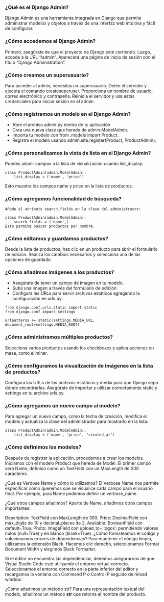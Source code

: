 ### ¿Qué es el Django Admin?
Django Admin es una herramienta integrada en Django que permite administrar modelos y objetos a través de una interfaz web intuitiva y fácil de configurar.

### ¿Cómo accedemos al Django Admin?
Primero, asegúrate de que el proyecto de Django esté corriendo. Luego, accede a la URL “/admin”. Aparecerá una página de inicio de sesión con el título “Django Administration”.

### ¿Cómo creamos un superusuario?
Para acceder al admin, necesitas un superusuario. Detén el servidor y ejecuta el comando createsuperuser. Proporciona un nombre de usuario, correo electrónico y contraseña. Reinicia el servidor y usa estas credenciales para iniciar sesión en el admin.

### ¿Cómo registramos un modelo en el Django Admin?
- Abre el archivo admin.py dentro de tu aplicación.
- Crea una nueva clase que herede de admin.ModelAdmin.
- Importa tu modelo con from .models import Product.
- Registra el modelo usando admin.site.register(Product, ProductAdmin).

### ¿Cómo personalizamos la vista de lista en el Django Admin?
Puedes añadir campos a la lista de visualización usando list_display:

```
class ProductAdmin(admin.ModelAdmin):
    list_display = ('name', 'price')
```
Esto muestra los campos name y price en la lista de productos.

### ¿Cómo agregamos funcionalidad de búsqueda?
```
Añade el atributo search_fields en la clase del administrador:

class ProductAdmin(admin.ModelAdmin):
    search_fields = ('name',)
Esto permite buscar productos por nombre.
```
### ¿Cómo editamos y guardamos productos?
Desde la lista de productos, haz clic en un producto para abrir el formulario de edición. Realiza los cambios necesarios y selecciona una de las opciones de guardado.

### ¿Cómo añadimos imágenes a los productos?
- Asegúrate de tener un campo de imagen en tu modelo.
- Sube una imagen a través del formulario de edición.
- Configura las URLs para servir archivos estáticos agregando la configuración en urls.py:
```
from django.conf.urls.static import static
from django.conf import settings

urlpatterns += static(settings.MEDIA_URL, document_root=settings.MEDIA_ROOT)
```
### ¿Cómo administramos múltiples productos?
Selecciona varios productos usando los checkboxes y aplica acciones en masa, como eliminar.

### ¿Cómo configuramos la visualización de imágenes en la lista de productos?
Configura las URLs de los archivos estáticos y media para que Django sepa dónde encontrarlas. Asegúrate de importar y utilizar correctamente static y settings en tu archivo urls.py.

### ¿Cómo agregamos un nuevo campo al modelo?
Para agregar un nuevo campo, como la fecha de creación, modifica el modelo y actualiza la clase del administrador para mostrarlo en la lista:
```
class ProductAdmin(admin.ModelAdmin):
    list_display = ('name', 'price', 'created_at')
```
### ¿Cómo definimos los modelos?
Después de registrar la aplicación, procedemos a crear los modelos. Iniciamos con el modelo Product que hereda de Model. El primer campo será Name, definido como un TextField con un MaxLength de 200 caracteres.

¿Qué es Verbose Name y cómo lo utilizamos?
El Verbose Name nos permite especificar cómo queremos que se visualice cada campo para el usuario final. Por ejemplo, para Name podemos definir un verbose_name.

¿Qué otros campos añadimos?
Aparte de Name, añadimos otros campos importantes:

Description: TextField con MaxLength de 300.
Price: DecimalField con max_digits de 10 y decimal_places de 2.
Available: BooleanField con default=True.
Photo: ImageField con upload_to='logos', permitiendo valores nulos (null=True) y en blanco (blank=True).
¿Cómo formateamos el código y solucionamos errores de dependencias?
Para mantener el código limpio, utilizamos la extensión Black. Hacemos clic derecho, seleccionamos Format Document Width y elegimos Black Formatter.

Si el editor no encuentra las dependencias, debemos asegurarnos de que Visual Studio Code esté utilizando el entorno virtual correcto. Seleccionamos el entorno correcto en la parte inferior del editor y recargamos la ventana con Command P o Control P seguido de reload window.

¿Cómo añadimos un método str?
Para una representación textual del modelo, añadimos un método __str__ que retorna el nombre del producto.
